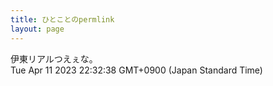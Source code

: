 ```yaml
---
title: ひとことのpermlink
layout: page
---
```

<div class="box" dt="1681219958880">
  伊東リアルつえぇな。
  <div class="content is-small">Tue Apr 11 2023 22:32:38 GMT+0900 (Japan Standard Time)</div>
</div>
